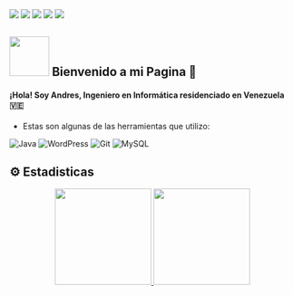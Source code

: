 <img src="https://i.imgur.com/uFfe6O9.png">
<a href="https://t.me/drez0" target="_blank"><img src="https://img.shields.io/badge/Telegram-%40drez0-0088cc"></a>
<a href="https://www.linkedin.com/in/aramirezengineer/" target="_blank"><img src="https://img.shields.io/badge/LinkedIn-Andres Ramirez-informational"></a>
<a href="mailto:aramirezengineer@gmail.com"><img src="https://img.shields.io/badge/Email-aramirezengineer%40gmail.com-red"></a>
<a href="mailto:ramacode@outlook.com" target="_blank"><img src="https://img.shields.io/badge/Outlook-ramacode%40outlook.com-blue"></a>



## <img src="https://media.giphy.com/media/v1.Y2lkPWVjZjA1ZTQ3dXJmODJjY3JpbHB4NnZnZGNvcHh0ajdrazl3dGE0aDkyNDJubnpseCZlcD12MV9zdGlja2Vyc19zZWFyY2gmY3Q9cw/lRLzrbhmh5pFf4jOga/giphy.gif" width="70"/> Bienvenido a mi Pagina 👋

#### ¡Hola! Soy Andres, Ingeniero en Informática residenciado en Venezuela 🇻🇪 <img src="https://cdn-icons-png.flaticon.com/512/197/197580.png" width="15"/>

 - Estas son algunas de las herramientas que utilizo:

![Java](https://img.shields.io/badge/java-%23ED8B00.svg?style=for-the-badge&logo=openjdk&logoColor=white)
![WordPress](https://img.shields.io/badge/WordPress-%23117AC9.svg?style=for-the-badge&logo=WordPress&logoColor=white)
![Git](https://img.shields.io/badge/git-%23F05033.svg?style=for-the-badge&logo=git&logoColor=white)
![MySQL](https://img.shields.io/badge/mysql-4479A1.svg?style=for-the-badge&logo=mysql&logoColor=white)


## ⚙️ Estadisticas

<p align="center">
<a href="https://github.com/ramadrez">
  <img height="170em" src="https://github-readme-stats.vercel.app/api?username=ramadrez&theme=dark&show_icons=true"/>  
  <img height="170em" src="https://github-readme-stats.vercel.app/api/top-langs/?username=ramadrez&langs_count=1&theme=dark"/>
</a>
</p>


